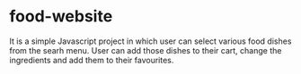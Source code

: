 # food-website

It is a simple Javascript project in which user can select various food dishes from the searh menu.
User can add those dishes to their cart, change the ingredients and add them to their favourites.
